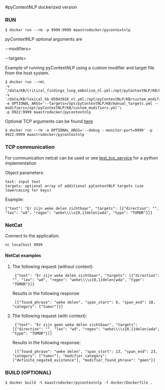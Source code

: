 #pyContextNLP dockerized version

### RUN
    
    $ docker run --rm -p 9999:9999 maastrodocker/pycontextnlp
            
   pyContextNLP optional arguments are
   
   --modifiers=
   
   --targets=
      
   Example of running pyContextNLP using a custom modifier and target file from the host system.
    
    $ docker run --rm\
    -v '/data/KB/critical_findings_lung_embolism_nl.yml:/opt/pyContextNLP/KB/manual_targets.yml'\
    -v '/data/KB/lexical_kb_05042016_nl.yml:/opt/pyContextNLP/KB/custom_modifiers.yml'\
    -e OPTIONAL_ARGS='--targets=/opt/pyContextNLP/KB/manual_targets.yml --modifiers=/opt/pyContextNLP/KB/custom_modifiers.yml'\
    -p 9922:9999 maastrodocker/pycontextnlp

    
   Optional TCP arguments can be found [here](https://github.com/dturanski/springcloudstream)
    
    $ docker run --rm -e OPTIONAL_ARGS='--debug --monitor-port=9999' -p 9922:9999 maastrodocker/pycontextnlp

    
### TCP communication

For communication netcat can be used or see [test_tcp_service](../tests/pyConTextNLP/test_tcp_service.py) for a python implementation

Object parameters:

    text: input text
    targets: optional array of additional pyContextNLP targets (use lowercasing for keys)

Example:

    {"text": "Er zijn weke delen zichtbaar", "targets": [{"direction": "", "lex": "wd", "regex": "weke\\\\s{0,1}delen|wda", "type": "TUMOR"}]}

### NetCat
    
Connect to the application.
    
    nc localhost 9999
    
#### NetCat examples
    
1. The following request (without context):    
    
        {"text": "Er zijn weke delen zichtbaar", "targets": [{"direction": "", "lex": "wd", "regex": "weke\\\\s{0,1}delen|wda", "type": "TUMOR"}]}
    Results in the following response

        [{"found_phrase": "weke delen", "span_start": 8, "span_end": 18, "category": ["tumor"]}]
    
2. The following request (with context):
        
        {"text": "Er zijn geen weke delen zichtbaar", "targets": [{"direction": "", "lex": "wd", "regex": "weke\\\\s{0,1}delen|wda", "type": "TUMOR"}]}
    Results in the following response:
        
        [{"found_phrase": "weke delen", "span_start": 13, "span_end": 23, "category": ["tumor"], "modifier_category": ["definite_negated_existence"], "modifier_found_phrase": "geen"}]


### BUILD (OPTIONAL)

    $ docker build -t maastrodocker/pycontextnlp -f docker/Dockerfile .